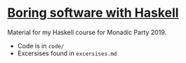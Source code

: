 # [Boring software with Haskell](https://github.com/duijf/boring-software)

Material for my Haskell course for Monadic Party 2019.

 - Code is in `code/`
 - Excersises found in `excersises.md`
